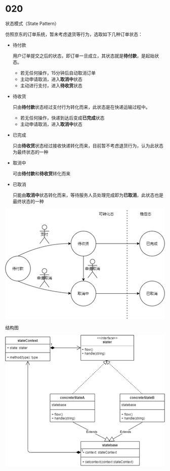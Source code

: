# 020

状态模式（State Pattern）

仿照京东的订单系统，暂未考虑退货等行为，选取如下几种订单状态：

- 待付款

  用户订单提交之后的状态，即订单一旦成立，其状态就是**待付款**，是起始状态。

  - 若无任何操作，15分钟后自动取消订单
  - 主动申请取消，进入**取消中**状态
  - 主动进行支付，进入**待收货**状态

- 待收货

  只由**待付款**状态经过支付行为转化而来，此状态是在快递运输过程中。

  - 若无任何操作，快递到达后变成**已完成**状态
  - 主动申请取消，进入**取消中**状态

- 已完成

  只由**待收货**状态经过接收快递转化而来，目前暂不考虑退货行为，认为此状态为最终状态的一种

- 取消中

  可由**待付款**和**待收货**转化而来

- 已取消

  只能由**取消中**状态转化而来，等待服务人员处理完成即为**已取消**，此状态也是最终状态的一种

  



![](State.drawio.png)



结构图

![](statestruct.drawio.png)